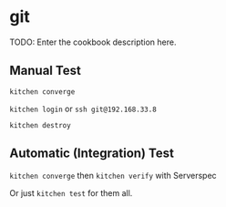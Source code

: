 # git

TODO: Enter the cookbook description here.

## Manual Test

`kitchen converge`

`kitchen login` or `ssh git@192.168.33.8`

`kitchen destroy`

## Automatic (Integration) Test

`kitchen converge` then `kitchen verify` with Serverspec

Or just `kitchen test` for them all.
